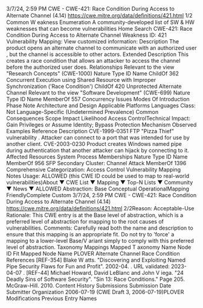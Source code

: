 3/7/24, 2:59 PM CWE - CWE-421: Race Condition During Access to Alternate Channel (4.14)
https://cwe.mitre.org/data/deﬁnitions/421.html 1/2
Common W eakness Enumeration
A community-developed list of SW & HW weaknesses that can become
vulnerabilities
Home Search
CWE-421: Race Condition During Access to Alternate Channel
Weakness ID: 421
Vulnerability Mapping: 
View customized information:
 Description
The product opens an alternate channel to communicate with an authorized user , but the channel is accessible to other actors.
 Extended Description
This creates a race condition that allows an attacker to access the channel before the authorized user does.
 Relationships
 Relevant to the view "Research Concepts" (CWE-1000)
Nature Type ID Name
ChildOf 362 Concurrent Execution using Shared Resource with Improper Synchronization ('Race
Condition')
ChildOf 420 Unprotected Alternate Channel
 Relevant to the view "Software Development" (CWE-699)
Nature Type ID Name
MemberOf 557 Concurrency Issues
 Modes Of Introduction
Phase Note
Architecture and Design
 Applicable Platforms
Languages
Class: Not Language-Specific (Undetermined Prevalence)
 Common Consequences
Scope Impact Likelihood
Access ControlTechnical Impact: Gain Privileges or Assume Identity; Bypass Protection Mechanism
 Observed Examples
Reference Description
CVE-1999-0351 FTP "Pizza Thief" vulnerability . Attacker can connect to a port that was intended for use by another
client.
CVE-2003-0230 Product creates Windows named pipe during authentication that another attacker can hijack by
connecting to it.
 Affected Resources
System Process
 Memberships
Nature Type ID Name
MemberOf 956 SFP Secondary Cluster: Channel Attack
MemberOf 1396 Comprehensive Categorization: Access Control
 Vulnerability Mapping Notes
Usage: ALLOWED (this CWE ID could be used to map to real-world vulnerabilities)About ▼ CWE List ▼ Mapping ▼ Top-N Lists ▼ Community ▼ News ▼
ALLOWED
Abstraction: Base
Conceptual OperationalMapping
FriendlyComplete Custom
3/7/24, 2:59 PM CWE - CWE-421: Race Condition During Access to Alternate Channel (4.14)
https://cwe.mitre.org/data/deﬁnitions/421.html 2/2Reason: Acceptable-Use
Rationale:
This CWE entry is at the Base level of abstraction, which is a preferred level of abstraction for mapping to the root causes of
vulnerabilities.
Comments:
Carefully read both the name and description to ensure that this mapping is an appropriate fit. Do not try to 'force' a mapping to a
lower-level Base/V ariant simply to comply with this preferred level of abstraction.
 Taxonomy Mappings
Mapped T axonomy Name Node ID Fit Mapped Node Name
PLOVER Alternate Channel Race Condition
 References
[REF-354] Blake W atts. "Discovering and Exploiting Named Pipe Security Flaws for Fun and Profit". 2002-04.
. URL validated: 2023-
04-07 .
[REF-44] Michael Howard, David LeBlanc and John V iega. "24 Deadly Sins of Software Security". "Sin 13: Race Conditions."
Page 205. McGraw-Hill. 2010.
 Content History
 Submissions
Submission Date Submitter Organization
2006-07-19
(CWE Draft 3, 2006-07-19)PLOVER
 Modifications
 Previous Entry Names